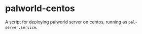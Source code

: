 # palworld-centos
A script for deploying palworld server on centos, running as `pal-server.service`.
